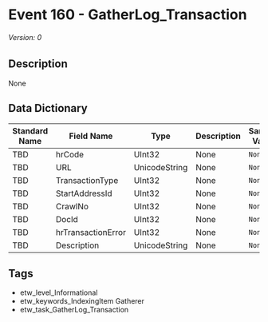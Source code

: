 # Event 160 - GatherLog_Transaction
###### Version: 0

## Description
None

## Data Dictionary
|Standard Name|Field Name|Type|Description|Sample Value|
|---|---|---|---|---|
|TBD|hrCode|UInt32|None|`None`|
|TBD|URL|UnicodeString|None|`None`|
|TBD|TransactionType|UInt32|None|`None`|
|TBD|StartAddressId|UInt32|None|`None`|
|TBD|CrawlNo|UInt32|None|`None`|
|TBD|DocId|UInt32|None|`None`|
|TBD|hrTransactionError|UInt32|None|`None`|
|TBD|Description|UnicodeString|None|`None`|

## Tags
* etw_level_Informational
* etw_keywords_IndexingItem Gatherer
* etw_task_GatherLog_Transaction